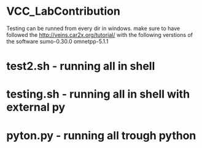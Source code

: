 # VCC_LabContribution

Testing can be runned from every dir in windows.
make sure to have followed the http://veins.car2x.org/tutorial/ with the following verstions of the software
sumo-0.30.0
omnetpp-5.1.1


# test2.sh - running all in shell
# testing.sh - running all in shell with external py
# pyton.py - running all trough python